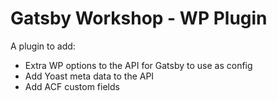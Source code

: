 # Gatsby Workshop - WP Plugin

A plugin to add:

 - Extra WP options to the API for Gatsby to use as config
 - Add Yoast meta data to the API
 - Add ACF custom fields
